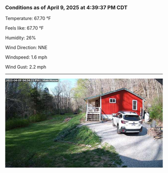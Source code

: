 ### Conditions as of April 9, 2025 at 4:39:37 PM CDT 

Temperature: 67.70 &deg;F

Feels like: 67.70 &deg;F

Humidity: 26%

Wind Direction: NNE

Windspeed: 1.6 mph

Wind Gust: 2.2 mph

---

<img src="./images/latest.jpeg"/>

